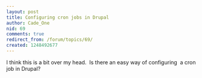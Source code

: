 ```yaml
---
layout: post
title: Configuring cron jobs in Drupal
author: Cade_One
nid: 69
comments: true
redirect_from: /forum/topics/69/
created: 1248492677
---
```

<p>I think this is a bit over my head.&nbsp; Is there an easy way of configuring&nbsp; a cron job in Drupal?</p>
